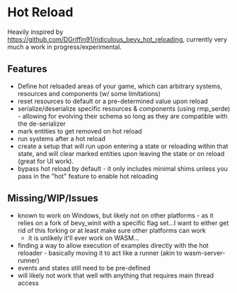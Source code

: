 # Hot Reload

Heavily inspired by <https://github.com/DGriffin91/ridiculous_bevy_hot_reloading>, currently very much a work in progress/experimental.

## Features

- Define hot reloaded areas of your game, which can arbitrary systems, resources and components (w/ some limitations)
- reset resources to default or a pre-determined value upon reload
- serialize/deserialize specific resources & components (using rmp_serde) - allowing for evolving their schema so long as they are compatible with the de-serializer
- mark entities to get removed on hot reload
- run systems after a hot reload
- create a setup that will run upon entering a state or reloading within that state, and will clear marked entities upon leaving the state or on reload (great for UI work).
- bypass hot reload by default - it only includes minimal shims unless you pass in the "hot" feature to enable hot reloading

## Missing/WIP/Issues

- known to work on Windows, but likely not on other platforms - as it relies on a fork of bevy_winit with a specific flag set...I want to either get rid of this forking or at least make sure other platforms can work
  - it is unlikely it'll ever work on WASM...
- finding a way to allow execution of examples directly with the hot reloader - basically moving it to act like a runner (akin to wasm-server-runner)
- events and states still need to be pre-defined
- will likely not work that well with anything that requires main thread access
